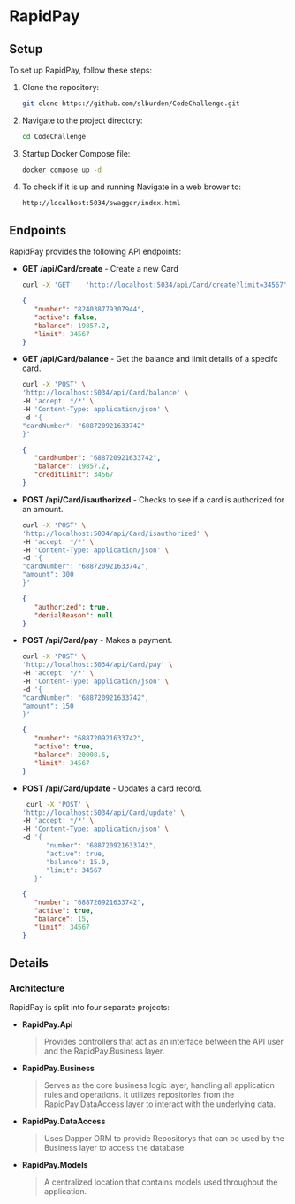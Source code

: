 # RapidPay

## Setup
To set up RapidPay, follow these steps:
1. Clone the repository:
   ```sh
   git clone https://github.com/slburden/CodeChallenge.git
   ```
2. Navigate to the project directory:
   ```sh
   cd CodeChallenge
   ```
3. Startup Docker Compose file:
   ```sh
   docker compose up -d
   ```
4. To check if it is up and running Navigate in a web brower to:
   ```sh
   http://localhost:5034/swagger/index.html
   ```


## Endpoints
RapidPay provides the following API endpoints:

- **GET /api/Card/create** - Create a new Card
   ```sh
   curl -X 'GET'   'http://localhost:5034/api/Card/create?limit=34567'   -H 'accept: */*'
   ```
   ```json
   {
      "number": "824038779307944",
      "active": false,
      "balance": 19857.2,
      "limit": 34567
   }
   ```
- **GET /api/Card/balance** - Get the balance and limit details of a specifc card.
   ```sh
   curl -X 'POST' \
   'http://localhost:5034/api/Card/balance' \
   -H 'accept: */*' \
   -H 'Content-Type: application/json' \
   -d '{
   "cardNumber": "688720921633742"
   }'
   ```
   ```json
   {
      "cardNumber": "688720921633742",
      "balance": 19857.2,
      "creditLimit": 34567
   }
   ```
- **POST /api/Card/isauthorized** - Checks to see if a card is authorized for an amount.
   ```sh
   curl -X 'POST' \
   'http://localhost:5034/api/Card/isauthorized' \
   -H 'accept: */*' \
   -H 'Content-Type: application/json' \
   -d '{
   "cardNumber": "688720921633742",
   "amount": 300
   }'
   ```
   ```json
   {
      "authorized": true,
      "denialReason": null
   }
   ```
- **POST /api/Card/pay** - Makes a payment.
   ```sh
   curl -X 'POST' \
   'http://localhost:5034/api/Card/pay' \
   -H 'accept: */*' \
   -H 'Content-Type: application/json' \
   -d '{
   "cardNumber": "688720921633742",
   "amount": 150
   }'
   ```
   ```json
   {
      "number": "688720921633742",
      "active": true,
      "balance": 20008.6,
      "limit": 34567
   }
   ```
- **POST /api/Card/update** - Updates a card record.
   ```sh
    curl -X 'POST' \
   'http://localhost:5034/api/Card/update' \
   -H 'accept: */*' \
   -H 'Content-Type: application/json' \
   -d '{
         "number": "688720921633742",
         "active": true,
         "balance": 15.0,
         "limit": 34567
      }'
   ```
   ```json
   {
      "number": "688720921633742",
      "active": true,
      "balance": 15,
      "limit": 34567
   }
   ```

## Details
### Architecture  
RapidPay is split into four separate projects:  

- **RapidPay.Api**  
  > Provides controllers that act as an interface between the API user and the RapidPay.Business layer.  

- **RapidPay.Business**  
  > Serves as the core business logic layer, handling all application rules and operations. It utilizes repositories from the RapidPay.DataAccess layer to interact with the underlying data.  

- **RapidPay.DataAccess**  
  > Uses Dapper ORM to provide Repositorys that can be used by the Business layer to access the database.

- **RapidPay.Models**  
  > A centralized location that contains models used throughout the application.



